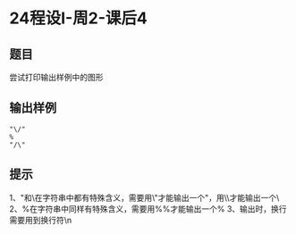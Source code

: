 # 24程设I-周2-课后4

## 题目

尝试打印输出样例中的图形

## 输出样例

```
"\/"
%
"/\"
```

## 提示

1、"和\在字符串中都有特殊含义，需要用\\\"才能输出一个\"，用\\\\才能输出一个\\
2、\%在字符串中同样有特殊含义，需要用\%\%才能输出一个\%
3、输出时，换行需要用到换行符\\n

